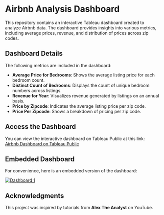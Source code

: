 # Airbnb Analysis Dashboard

This repository contains an interactive Tableau dashboard created to analyze Airbnb data. The dashboard provides insights into various metrics, including average prices, revenue, and distribution of prices across zip codes.

## Dashboard Details

The following metrics are included in the dashboard:
- **Average Price for Bedrooms**: Shows the average listing price for each bedroom count.
- **Distinct Count of Bedrooms**: Displays the count of unique bedroom numbers across listings.
- **Revenue for Year**: Visualizes revenue generated by listings on an annual basis.
- **Price by Zipcode**: Indicates the average listing price per zip code.
- **Price Per Zipcode**: Shows a breakdown of pricing per zip code.

## Access the Dashboard

You can view the interactive dashboard on Tableau Public at this link: [Airbnb Dashboard on Tableau Public](https://public.tableau.com/views/AIRBNB_WORK1/Dashboard1?:language=en-US&publish=yes&:sid=&:redirect=auth&:display_count=n&:origin=viz_share_link)

## Embedded Dashboard

For convenience, here is an embedded version of the dashboard:

<div class='tableauPlaceholder' id='viz1730619184512' style='position: relative'>
    <noscript><a href='#'><img alt='Dashboard 1' src='https:&#47;&#47;public.tableau.com&#47;static&#47;images&#47;AI&#47;AIRBNB_WORK1&#47;Dashboard1&#47;1_rss.png' style='border: none' /></a></noscript>
    <object class='tableauViz' style='display:none;'>
        <param name='host_url' value='https%3A%2F%2Fpublic.tableau.com%2F' /> 
        <param name='embed_code_version' value='3' /> 
        <param name='site_root' value='' />
        <param name='name' value='AIRBNB_WORK1&#47;Dashboard1' />
        <param name='tabs' value='no' />
        <param name='toolbar' value='yes' />
        <param name='static_image' value='https:&#47;&#47;public.tableau.com&#47;static&#47;images&#47;AI&#47;AIRBNB_WORK1&#47;Dashboard1&#47;1.png' />
        <param name='animate_transition' value='yes' />
        <param name='display_static_image' value='yes' />
        <param name='display_spinner' value='yes' />
        <param name='display_overlay' value='yes' />
        <param name='display_count' value='yes' />
        <param name='language' value='en-US' />
        <param name='filter' value='publish=yes' />
    </object>
</div>
<script type='text/javascript'>                    
    var divElement = document.getElementById('viz1730619184512');                    
    var vizElement = divElement.getElementsByTagName('object')[0];                    
    if (divElement.offsetWidth > 800) { 
        vizElement.style.width = '100%';
        vizElement.style.height = (divElement.offsetWidth * 0.75) + 'px';
    } else if (divElement.offsetWidth > 500) { 
        vizElement.style.width = '100%';
        vizElement.style.height = (divElement.offsetWidth * 0.75) + 'px';
    } else { 
        vizElement.style.width = '100%';
        vizElement.style.height = '1627px';
    }                     
    var scriptElement = document.createElement('script');                    
    scriptElement.src = 'https://public.tableau.com/javascripts/api/viz_v1.js';                    
    vizElement.parentNode.insertBefore(scriptElement, vizElement);                
</script>

     
## Acknowledgments

This project was inspired by tutorials from **Alex The Analyst** on YouTube.
